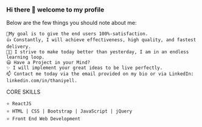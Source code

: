 ### Hi there 👋 welcome to my profile
Below are the few things you should note about me:

    🚀My goal is to give the end users 100%-satisfaction.
    👍 Constantly, I will achieve effectiveness, high quality, and fastest delivery.
    👨‍🎓 I strive to make today better than yesterday, I am in an endless learning loop.
    😃 Have a Project in your Mind?
    ✨ I will implement your great ideas to be live perfectly.
    📫 Contact me today via the email provided on my bio or via LinkedIn: linkedin.com/in/thaniyell.

CORE SKILLS

    ⭐ ReactJS 
    ⭐ HTML | CSS | Bootstrap | JavaScript | jQuery
    ⭐ Front End Web Development
   
